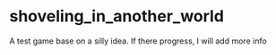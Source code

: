 # shoveling_in_another_world
A test game base on a silly idea. If there progress, I will add more info

